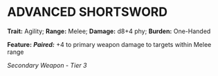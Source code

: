 ﻿---
tags:
  - Item
  - Weapon
name: 'ADVANCED SHORTSWORD'
trait: 'Agility'
range: 'Melee'
damage: 'd8+4 phy'
burden: 'One-Handed'
feat_name: 'Paired'
feat_text: '+4 to primary weapon damage to targets within Melee range'
primary_or_secondary: 'Secondary Weapon'
tier: 3
---

# ADVANCED SHORTSWORD

**Trait:** Agility; **Range:** Melee; **Damage:** d8+4 phy; **Burden:** One-Handed

**Feature:** ***Paired:*** +4 to primary weapon damage to targets within Melee range

*Secondary Weapon - Tier 3*

